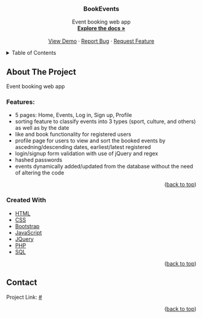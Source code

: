 <div id="top"></div>


<!-- PROJECT SHIELDS -->
<!--
*** I'm using markdown "reference style" links for readability.
*** Reference links are enclosed in brackets [ ] instead of parentheses ( ).
*** See the bottom of this document for the declaration of the reference variables
*** for contributors-url, forks-url, etc. This is an optional, concise syntax you may use.
*** https://www.markdownguide.org/basic-syntax/#reference-style-links
-->

<!-- PROJECT LOGO -->
<br />
<div align="center">
  

  <h3 align="center">BookEvents</h3>

  <p align="center">
    Event booking web app
    <br />
    <a href="https://github.com/Shubhpoolgupta/book-events.git"><strong>Explore the docs »</strong></a>
    <br />
    <br />
    <a href="#">View Demo</a>
    ·
    <a href="#">Report Bug</a>
    ·
    <a href="#">Request Feature</a>
  </p>
</div>



<!-- TABLE OF CONTENTS -->
<details>
  <summary>Table of Contents</summary>
  <ol>
    <li>
      <a href="#about-the-project">About The Project</a>
      <ul>
        <li><a href="#created-with">Created With</a></li>
      </ul>
    </li>
    <li><a href="#contact">Contact</a></li>
  </ol>
</details>



<!-- ABOUT THE PROJECT -->
## About The Project

Event booking web app

### Features:
* 5 pages: Home, Events, Log in, Sign up, Profile
* sorting feature to classify events into 3 types (sport, culture, and others) as well as by the date
* like and book functionality for registered users
* profile page for users to view and sort the booked events by ascedning/descending dates, earliest/latest registered
* login/signup form validation with use of jQuery and regex
* hashed passwords
* events dynamically added/updated from the database without the need of altering the code


<p align="right">(<a href="#top">back to top</a>)</p>



### Created With
* [HTML](https://developer.mozilla.org/en-US/docs/Web/HTML)
* [CSS](https://developer.mozilla.org/en-US/docs/Web/CSS)
* [Bootstrap](https://getbootstrap.com/)
* [JavaScript](https://www.javascript.com/)
* [JQuery](https://jquery.com)
* [PHP](https://www.php.net/)
* [SQL](https://www.w3schools.com/sql/)

<p align="right">(<a href="#top">back to top</a>)</p>


<!-- CONTACT -->
## Contact

Project Link: [#](#)

<p align="right">(<a href="#top">back to top</a>)</p>

